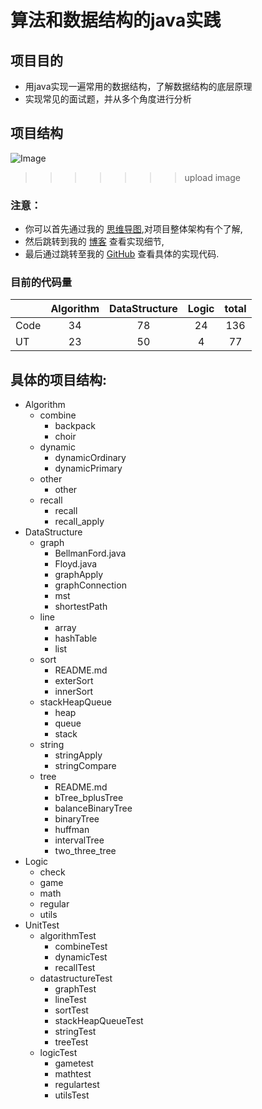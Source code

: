  <h1> 算法和数据结构的java实践  </h1>

## 项目目的
+ 用java实现一遍常用的数据结构，了解数据结构的底层原理
+ 实现常见的面试题，并从多个角度进行分析

## 项目结构
![Image](../resource/1.jpg)
>>>>>>> upload image

### 注意：
+ 你可以首先通过我的 [思维导图](https://www.processon.com/mindmap/5cbb5fcae4b09b16ffc06360),对项目整体架构有个了解,
+ 然后跳转到我的 [博客](https://blog.csdn.net/ljfirst) 查看实现细节,
+ 最后通过跳转至我的 [GitHub](https://github.com/ljfirst/Algorithm) 查看具体的实现代码.

### 目前的代码量
|          | Algorithm | DataStructure | Logic  | total  |
| -------- | :-----:   |    :----:     |:-----: | :-----:|
| Code     |    34     |      78       |   24   |  136   | 
| UT       |    23     |      50       |   4    |  77    |

## 具体的项目结构:
+ Algorithm
    + combine
        + backpack
        + choir
    + dynamic
        + dynamicOrdinary
        + dynamicPrimary
    + other
        + other
    + recall
        + recall
        + recall_apply
+ DataStructure
    + graph
        + BellmanFord.java
        + Floyd.java
        + graphApply
        + graphConnection
        + mst
        + shortestPath
    + line
        + array
        + hashTable
        + list
    + sort
        + README.md
        + exterSort
        + innerSort
    + stackHeapQueue
        + heap
        + queue
        + stack
    + string
        + stringApply
        + stringCompare
    + tree
        + README.md
        + bTree_bplusTree
        + balanceBinaryTree
        + binaryTree
        + huffman
        + intervalTree
        + two_three_tree
+  Logic
   +  check
   +  game
   +  math
   +  regular
   + utils
+ UnitTest
    + algorithmTest
        + combineTest
        + dynamicTest
        + recallTest
    + datastructureTest
        + graphTest
        + lineTest
        + sortTest
        + stackHeapQueueTest
        + stringTest
        + treeTest
    + logicTest
        + gametest
        + mathtest
        + regulartest
        + utilsTest
